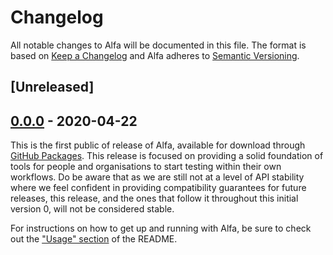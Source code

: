 # Changelog

All notable changes to Alfa will be documented in this file. The format is based on [Keep a Changelog](https://keepachangelog.com/en/1.0.0/) and Alfa adheres to [Semantic Versioning](https://semver.org/spec/v2.0.0.html).

## [Unreleased]

## [0.0.0] - 2020-04-22

[0.0.0]: https://github.com/siteimprove/alfa/releases/tag/v0.0.0

This is the first public of release of Alfa, available for download through [GitHub Packages](https://github.com/siteimprove/alfa/packages). This release is focused on providing a solid foundation of tools for people and organisations to start testing within their own workflows. Do be aware that as we are still not at a level of API stability where we feel confident in providing compatibility guarantees for future releases, this release, and the ones that follow it throughout this initial version 0, will not be considered stable.

For instructions on how to get up and running with Alfa, be sure to check out the ["Usage" section](https://github.com/siteimprove/alfa#usage) of the README.
